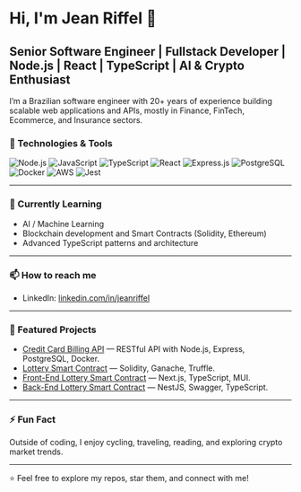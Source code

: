 # Hi, I'm Jean Riffel 👋

## Senior Software Engineer | Fullstack Developer | Node.js | React | TypeScript | AI & Crypto Enthusiast

I’m a Brazilian software engineer with 20+ years of experience building scalable web applications and APIs, mostly in Finance, FinTech, Ecommerce, and Insurance sectors.

### 🚀 Technologies & Tools
![Node.js](https://img.shields.io/badge/Node.js-339933?style=for-the-badge&logo=nodedotjs&logoColor=white)
![JavaScript](https://img.shields.io/badge/JavaScript-323330?style=for-the-badge&logo=javascript&logoColor=F7DF1E)
![TypeScript](https://img.shields.io/badge/TypeScript-3178C6?style=for-the-badge&logo=typescript&logoColor=white)
![React](https://img.shields.io/badge/React-20232A?style=for-the-badge&logo=react&logoColor=61DAFB)
![Express.js](https://img.shields.io/badge/Express.js-000000?style=for-the-badge&logo=express&logoColor=white)
![PostgreSQL](https://img.shields.io/badge/PostgreSQL-316192?style=for-the-badge&logo=postgresql&logoColor=white)
![Docker](https://img.shields.io/badge/Docker-2CA5E0?style=for-the-badge&logo=docker&logoColor=white)
![AWS](https://img.shields.io/badge/Amazon_AWS-FF9900?style=for-the-badge&logo=amazonaws&logoColor=white)
![Jest](https://img.shields.io/badge/Jest-C21325?style=for-the-badge&logo=jest&logoColor=white)

---

### 🌱 Currently Learning
- AI / Machine Learning
- Blockchain development and Smart Contracts (Solidity, Ethereum)
- Advanced TypeScript patterns and architecture

---

### 📫 How to reach me
- LinkedIn: [linkedin.com/in/jeanriffel](https://www.linkedin.com/in/jeanriffel)

---


### 📂 Featured Projects
- [Credit Card Billing API](https://github.com/jeanriffel/credit-card-billing-api) — RESTful API with Node.js, Express, PostgreSQL, Docker.
- [Lottery Smart Contract](https://github.com/jeanriffel/lottery-smart-contract) — Solidity, Ganache, Truffle.
- [Front-End Lottery Smart Contract](https://github.com/jeanriffel/front-end-lottery-smart-contract) — Next.js, TypeScript, MUI.
- [Back-End Lottery Smart Contract](https://github.com/jeanriffel/back-end-lottery-smart-contract) — NestJS, Swagger, TypeScript.

---

### ⚡ Fun Fact
Outside of coding, I enjoy cycling, traveling, reading, and exploring crypto market trends.

---

⭐️ Feel free to explore my repos, star them, and connect with me!

